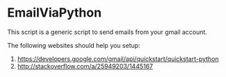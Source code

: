 # EmailViaPython
This script is a generic script to send emails from your gmail account.

The following websites should help you setup:
1) https://developers.google.com/gmail/api/quickstart/quickstart-python
2) http://stackoverflow.com/a/25949203/1445167
